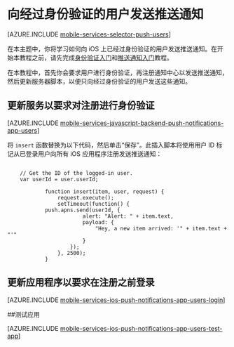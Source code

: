 <properties
	pageTitle="向 iOS 中经过身份验证的用户发送推送通知（JavaScript 后端）"
	description="了解如何向特定用户发送推送通知"
	services="mobile-services,notification-hubs"
	documentationCenter="ios"
	authors="krisragh"
	manager="dwrede"
	editor=""/>


<tags
	ms.service="mobile-services"
	ms.date="03/09/2016"
	wacn.date="04/11/2016"/>

#  向经过身份验证的用户发送推送通知

[AZURE.INCLUDE [mobile-services-selector-push-users](../includes/mobile-services-selector-push-users.md)]


在本主题中，你将学习如何向 iOS 上已经过身份验证的用户发送推送通知。在开始本教程之前，请先完成[身份验证入门]和[推送通知入门]教程。

在本教程中，首先你会要求用户进行身份验证，再注册通知中心以发送推送通知，然后更新服务器脚本，以便只向经过身份验证的用户发送这些通知。


## <a name="register"></a>更新服务以要求对注册进行身份验证

[AZURE.INCLUDE [mobile-services-javascript-backend-push-notifications-app-users](../includes/mobile-services-javascript-backend-push-notifications-app-users.md)]

将 `insert` 函数替换为以下代码，然后单击“保存”。此插入脚本将使用用户 ID 标记从已登录用户向所有 iOS 应用程序注册发送推送通知：

```

	// Get the ID of the logged-in user.
	var userId = user.userId; 
	
	        function insert(item, user, request) {
	            request.execute();
	            setTimeout(function() {
	        push.apns.send(userId, {
	                    alert: "Alert: " + item.text,
	                    payload: {
	                        "Hey, a new item arrived: '" + item.text + "'"
	                    }
	                });
	            }, 2500);
	        }
```

## <a name="update-app"></a>更新应用程序以要求在注册之前登录

[AZURE.INCLUDE [mobile-services-ios-push-notifications-app-users-login](../includes/mobile-services-ios-push-notifications-app-users-login.md)]

##<a name="test"></a>测试应用

[AZURE.INCLUDE [mobile-services-ios-push-notifications-app-users-test-app](../includes/mobile-services-ios-push-notifications-app-users-test-app.md)]



<!-- Anchors. -->

[Updating the service to require authentication for registration]: #register
[Updating the app to log in before registration]: #update-app
[Testing the app]: #test
[Next Steps]: #next-steps


<!-- URLs. -->
[身份验证入门]: /documentation/articles/mobile-services-ios-get-started-users
[推送通知入门]: /documentation/articles/mobile-services-javascript-backend-ios-get-started-push

[Mobile Services .NET How-to Conceptual Reference]: /documentation/articles/mobile-services-ios-how-to-use-client-library

<!---HONumber=Mooncake_0118_2016-->